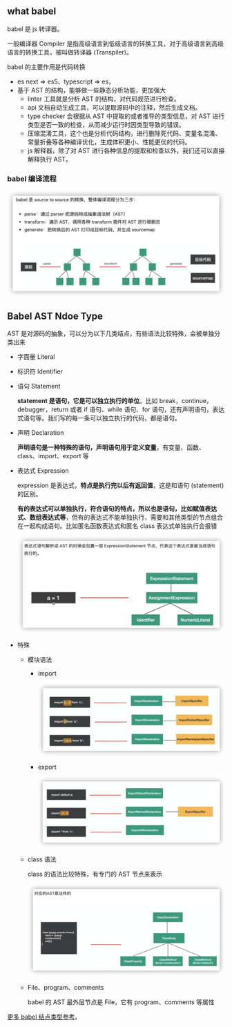 ## what babel

babel 是 js 转译器。

一般编译器 Compiler 是指高级语言到低级语言的转换工具，对于高级语言到高级语言的转换工具，被叫做转译器 (Transpiler)。

babel 的主要作用是代码转换

- es next => es5、typescript => es，
- 基于 AST 的结构，能够做一些静态分析功能，更加强大
  - linter 工具就是分析 AST 的结构，对代码规范进行检查。
  - api 文档自动生成工具，可以提取源码中的注释，然后生成文档。
  - type checker 会根据从 AST 中提取的或者推导的类型信息，对 AST 进行类型是否一致的检查，从而减少运行时因类型导致的错误。
  - 压缩混淆工具，这个也是分析代码结构，进行删除死代码、变量名混淆、常量折叠等各种编译优化，生成体积更小、性能更优的代码。
  - js 解释器，除了对 AST 进行各种信息的提取和检查以外，我们还可以直接解释执行 AST。

### babel 编译流程

<img src="./images/image-20210528194109636.png" alt="image-20210528194109636" style="zoom:80%;" />

## Babel AST Ndoe Type

AST 是对源码的抽象，可以分为以下几类结点，有些语法比较特殊，会被单独分类出来

- 字面量 Literal

- 标识符 Identifier

- 语句 Statement

  **statement 是语句，它是可以独立执行的单位**。比如 break，continue，debugger，return 或者 if 语句、while 语句、for 语句，还有声明语句，表达式语句等。我们写的每一条可以独立执行的代码，都是语句。

- 声明 Declaration

  **声明语句是一种特殊的语句，声明语句用于定义变量**，有变量、函数、class、import、export 等

- 表达式 Expression

  expression 是表达式，**特点是执行完以后有返回值**，这是和语句 (statement) 的区别。

  **有的表达式可以单独执行，符合语句的特点，所以也是语句，比如赋值表达式、数组表达式等**，但有的表达式不能单独执行，需要和其他类型的节点组合在一起构成语句。比如匿名函数表达式和匿名 class 表达式单独执行会报错

  <img src="./images/image-20210528214125057.png" alt="image-20210528214125057" style="zoom:80%;" />

- 特殊

  - 模块语法

    - import

      <img src="./images/image-20210528214514249.png" alt="image-20210528214514249" style="zoom:80%;" />

    - export

      <img src="./images/image-20210528214624847.png" alt="image-20210528214624847" style="zoom:80%;" />

  - class 语法

    class 的语法比较特殊，有专门的 AST 节点来表示

    <img src="./images/image-20210528214335053.png" alt="image-20210528214335053" style="zoom:80%;" />

  - File、program、comments 

    babel 的 AST 最外层节点是 File，它有 program、comments 等属性

[更多 babel 结点类型参考](https://github.com/babel/babel/blob/main/packages/babel-parser/ast/spec.md)。

